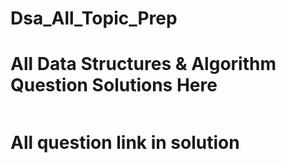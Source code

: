 # Dsa_All_Topic_Prep

<h1> All Data Structures & Algorithm Question Solutions Here    </h1>
<img src="https://encrypted-tbn0.gstatic.com/images?q=tbn:ANd9GcTO1Qx4nFhitY1UXz_OrtmSUY6lCcSMktUU3w&usqp=CAU" alt= "">


<h1> All question link  in solution </h1>


